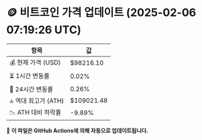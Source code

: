 # 🪙 비트코인 가격 업데이트 (2025-02-06 07:19:26 UTC)

| 항목                | 값 |
|--------------------|----------------|
| 💰 현재 가격 (USD) | $98216.10 |
| ⏳ 1시간 변동률    | 0.02% |
| 📆 24시간 변동률   | 0.26% |
| 🔝 역대 최고가 (ATH) | $109021.48 |
| 📉 ATH 대비 하락률 | -9.89% |

🔄 **이 파일은 GitHub Actions에 의해 자동으로 업데이트됩니다.**
